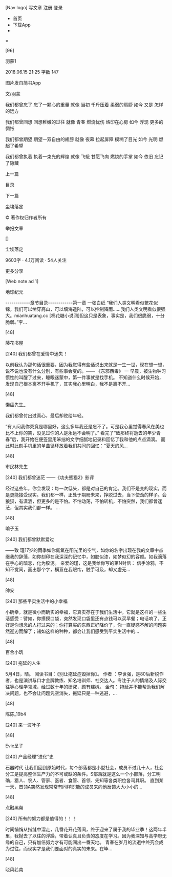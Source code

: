 [Nav logo] 写文章 注册 登录

-   首页
-   下载App
-   

×

[96]

羽蒙1

2018.06.15 21:25 字数 147

图片发自简书App

文/羽蒙

我们都曾忘了
忘了一颗心的重量
就像 当初
千斤压着
柔弱的肩膀
如今 又是
怎样的远方

我们都曾回想
回想稚嫩的过往
就像 青春
燃烧忧伤
烙印在心房
如今 浮现
更多的惆怅

我们都曾期望
期望一双自由的翅膀
就像 夜幕
拉起屏障
模糊了目光
如今 光明
燃起了希望

我们都曾执着
执着一束光的辉煌
就像 飞蛾
甘愿飞向
燃烧的手掌
如今 依旧
忘记了隐藏

上一篇

目录

下一篇

 尘埃落定

© 著作权归作者所有

举报文章

[]

尘埃落定

9603字 · 4.1万阅读 · 54人关注

 更多分享

[Web note ad 1]

地球纪元

------------章节目录------------第一章 一张白纸
“我们人类文明看似繁花似锦，我们可以凿穿高山，可以填海造陆，可以控制降雨……我们人类文明看似很强大。mianhuatang.cc
[棉花糖小说网]但这只是表象，事实是，我们很脆弱，十分脆弱。”李...

[48]

藤花书屋

[240] 我们都曾在爱情中迷失！

以前我认为那句话很重要，因为我觉得有些话说出来就是一生一世，现在想一想，说不说也没有什么分别，有些事会变的。——
《东邪西毒》 一
早晨，被生物钟习惯性的叫醒了过来，睡眼迷蒙中，第一件事就是找手机。
不知道什么时候开始，发现自己根本离不开手机了，其实我心里明白，我不是离不开...

[48]

懒癌先生_

我们都曾付出过真心，最后却败给年轻。

“有人问我你究竟是哪里好，这么多年我还是忘不了。可是我心里觉得春风在美也比不上你的笑，没见过你的人是永远不会明了。”
看完了“致那终将逝去的年少青春”后，我开始在便签里用笨拙的文字细腻地记录和回忆了我和他的点点滴滴。
而此时此刻手机里的单曲循环放着我们共同的回忆：“夏天的风...

[48]

市民林先生

[240] 我们都曾迷茫 ——《功夫熊猫2》影评

经过这些年，你会发现：每一次低头，都是对自己的肯定。我们不是变的现实，而是更能接受现实。我们都一样，正处于期盼未来，挣脱过去，当下使劲的样子。会狼狈，有潇洒，但更多的是不怕。不怕动荡，不怕转机，不怕突然，我们都曾迷茫，但其实我们都一样。
...

[48]

喻子玉

[240] 我们都曾默默爱过

——致
瑾17岁的雨季如你氤氲在阳光里的空气，如你的名字出现在我的文章中点缀我的辞藻，如你刻印在我深深的记忆中，如胶似漆，如梦似幻的容颜。如我滴落在手心的暗恋，化为胶泥。
亲爱的瑾，这是我给你写的第N封信：
信手涂鸦，不知不觉间，画出那个字，横亘在我眼帘，触手可及，却又虚无...

[48]

帥安

[240] 那些平实生活中的小幸福

小确幸，就是微小而确实的幸福，它真实存在于我们生活中，它就是这样的一些生活感受：譬如，你摸摸口袋，突然发现口袋里还有点钱可以买早餐；电话响了，正好是你想念的人打过来的；你打算买的东西正好降价了，你一直疑惑不解的问题突然迎刃而解了；诸如这样的种种，都会让我们感受到平实生活中的...

[48]

百合小筑

[240] 拖延的人生

5月4日，晴。 阅读书目：《别让拖延症毁掉你》。 作者
：李世强，是80后新锐作者，也是演讲与口才金牌教练、知名培训师、社交达人。专注于人的情绪及人际交往等心理学领域，经过数十年的研究，颇有建树。
金句：
拖延并不能帮助我们解决问题，也不会让问题凭空消失，拖延只是一种逃避，...

[48]

陈陈_19b4

[240] 来一波叶子

[48]

Evie呈子

[240] 产品经理“进化”史

石器时代
让我们回到原始时代，每个部落都是小型社会，成员不过几十人，社会分工是提高整体生产力的不可或缺的条件。S部落就是这么一个小部落，分工明确，猎人、农人、管家、医者、食管、首领、先知等各类职位各司其职。
直到某一天，首领A突然发现常常有同样职能的成员来向他反馈大大小小的...

[48]

点融黑帮

[240] 所有的努力都是值得的！！！

时间悄悄从指缝中溜走，几番花开花落间，终于迎来了属于我的毕业季！这两年半里，我抛去了以往的浮躁，带着认真且负责的态度在学习。因为我深知与高学府无缘的自己，只有加倍努力才有可能闯出一番天地。
青春在岁月的流逝中终究会成为过往，而现实才是我们要面对的真实的未来。在毕...

[48]

晓风若南
